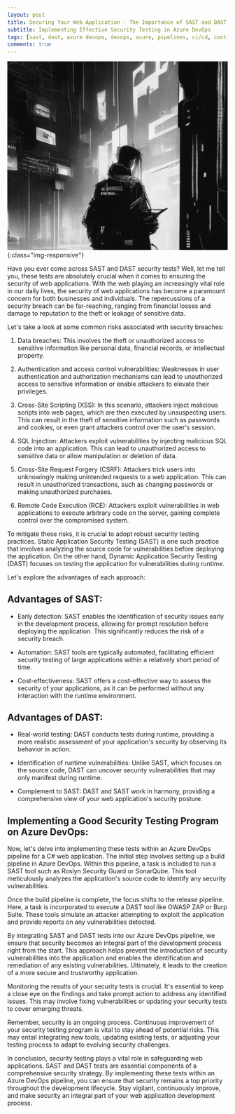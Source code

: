 ```yaml
---
layout: post
title: Securing Your Web Application - The Importance of SAST and DAST Tests on Azure DevOps
subtitle: Implementing Effective Security Testing in Azure DevOps
tags: [sast, dast, azure devops, devops, azure, pipelines, ci/cd, continuous integration, continuous delivery]
comments: true
---
```


![Securing Your Web Application - The Importance of SAST and DAST Tests on Azure DevOps](../assets/img/posts/sast-dast-title.png){:class="img-responsive"}

Have you ever come across SAST and DAST security tests? Well, let me tell you, these tests are absolutely crucial when it comes to ensuring the security of web applications. With the web playing an increasingly vital role in our daily lives, the security of web applications has become a paramount concern for both businesses and individuals. The repercussions of a security breach can be far-reaching, ranging from financial losses and damage to reputation to the theft or leakage of sensitive data.

Let's take a look at some common risks associated with security breaches:

1. Data breaches: This involves the theft or unauthorized access to sensitive information like personal data, financial records, or intellectual property.

2. Authentication and access control vulnerabilities: Weaknesses in user authentication and authorization mechanisms can lead to unauthorized access to sensitive information or enable attackers to elevate their privileges.

3. Cross-Site Scripting (XSS): In this scenario, attackers inject malicious scripts into web pages, which are then executed by unsuspecting users. This can result in the theft of sensitive information such as passwords and cookies, or even grant attackers control over the user's session.

4. SQL Injection: Attackers exploit vulnerabilities by injecting malicious SQL code into an application. This can lead to unauthorized access to sensitive data or allow manipulation or deletion of data.

5. Cross-Site Request Forgery (CSRF): Attackers trick users into unknowingly making unintended requests to a web application. This can result in unauthorized transactions, such as changing passwords or making unauthorized purchases.

6. Remote Code Execution (RCE): Attackers exploit vulnerabilities in web applications to execute arbitrary code on the server, gaining complete control over the compromised system.

To mitigate these risks, it is crucial to adopt robust security testing practices. Static Application Security Testing (SAST) is one such practice that involves analyzing the source code for vulnerabilities before deploying the application. On the other hand, Dynamic Application Security Testing (DAST) focuses on testing the application for vulnerabilities during runtime.

Let's explore the advantages of each approach:

## Advantages of SAST:
- Early detection: SAST enables the identification of security issues early in the development process, allowing for prompt resolution before deploying the application. This significantly reduces the risk of a security breach.

- Automation: SAST tools are typically automated, facilitating efficient security testing of large applications within a relatively short period of time.

- Cost-effectiveness: SAST offers a cost-effective way to assess the security of your applications, as it can be performed without any interaction with the runtime environment.

## Advantages of DAST:
- Real-world testing: DAST conducts tests during runtime, providing a more realistic assessment of your application's security by observing its behavior in action.

- Identification of runtime vulnerabilities: Unlike SAST, which focuses on the source code, DAST can uncover security vulnerabilities that may only manifest during runtime.

- Complement to SAST: DAST and SAST work in harmony, providing a comprehensive view of your web application's security posture.

## Implementing a Good Security Testing Program on Azure DevOps:
Now, let's delve into implementing these tests within an Azure DevOps pipeline for a C# web application. The initial step involves setting up a build pipeline in Azure DevOps. Within this pipeline, a task is included to run a SAST tool such as Roslyn Security Guard or SonarQube. This tool meticulously analyzes the application's source code to identify any security vulnerabilities.

Once the build pipeline is complete, the focus shifts to the release pipeline. Here, a task is incorporated to execute a DAST tool like OWASP ZAP or Burp Suite. These tools simulate an attacker attempting to exploit the application and provide reports on any vulnerabilities detected.

By integrating SAST and DAST tests into our Azure DevOps pipeline, we ensure that security becomes an integral part of the development process right from the start. This approach helps prevent the introduction of security vulnerabilities into the application and enables the identification and remediation of any existing vulnerabilities. Ultimately, it leads to the creation of a more secure and trustworthy application.

Monitoring the results of your security tests is crucial. It's essential to keep a close eye on the findings and take prompt action to address any identified issues. This may involve fixing vulnerabilities or updating your security tests to cover emerging threats.

Remember, security is an ongoing process. Continuous improvement of your security testing program is vital to stay ahead of potential risks. This may entail integrating new tools, updating existing tests, or adjusting your testing process to adapt to evolving security challenges.

In conclusion, security testing plays a vital role in safeguarding web applications. SAST and DAST tests are essential components of a comprehensive security strategy. By implementing these tests within an Azure DevOps pipeline, you can ensure that security remains a top priority throughout the development lifecycle. Stay vigilant, continuously improve, and make security an integral part of your web application development process.